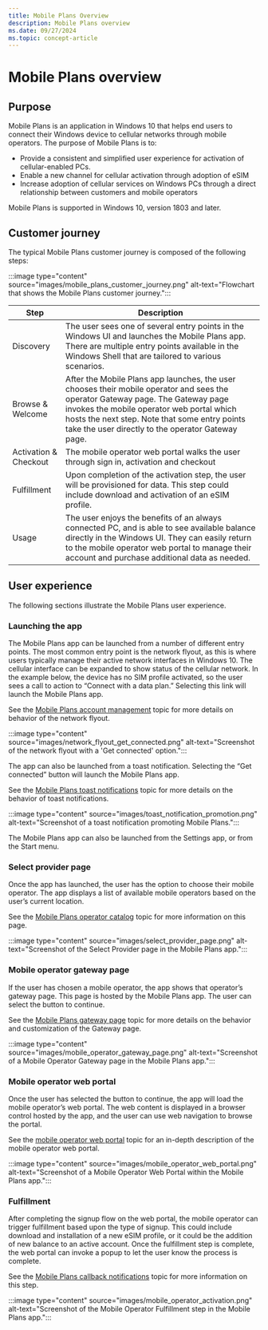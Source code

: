 ```yaml
---
title: Mobile Plans Overview
description: Mobile Plans overview
ms.date: 09/27/2024
ms.topic: concept-article
---
```


# Mobile Plans overview

## Purpose

Mobile Plans is an application in Windows 10 that helps end users to connect their Windows device to cellular networks through mobile operators. The purpose of Mobile Plans is to:

- Provide a consistent and simplified user experience for activation of cellular-enabled PCs.
- Enable a new channel for cellular activation through adoption of eSIM
- Increase adoption of cellular services on Windows PCs through a direct relationship between customers and mobile operators

Mobile Plans is supported in Windows 10, version 1803 and later.

## Customer journey

The typical Mobile Plans customer journey is composed of the following steps:

:::image type="content" source="images/mobile_plans_customer_journey.png" alt-text="Flowchart that shows the Mobile Plans customer journey.":::

Step | Description
------|------------
Discovery | The user sees one of several entry points in the Windows UI and launches the Mobile Plans app. There are multiple entry points available in the Windows Shell that are tailored to various scenarios.
Browse & Welcome | After the Mobile Plans app launches, the user chooses their mobile operator and sees the operator Gateway page. The Gateway page invokes the mobile operator web portal which hosts the next step. Note that some entry points  take the user directly to the operator Gateway page.
Activation & Checkout | The mobile operator web portal walks the user through sign in, activation and checkout
Fulfillment | Upon completion of the activation step, the user will be provisioned for data. This step could include download and activation of an eSIM profile.
Usage | The user enjoys the benefits of an always connected PC, and is able to see available balance directly in the Windows UI. They can easily return to the mobile operator web portal to manage their account and purchase additional data as needed.

## User experience

The following sections illustrate the Mobile Plans user experience.

### Launching the app

The Mobile Plans app can be launched from a number of different entry points. The most common entry point is the network flyout, as this is where users typically manage their active network interfaces in Windows 10. The cellular interface can be expanded to show status of the cellular network. In the example below, the device has no SIM profile activated, so the user sees a call to action to “Connect with a data plan.” Selecting this link will launch the Mobile Plans app.

See the [Mobile Plans account management](mobile-plans-account-management.md) topic for more details on behavior of the network flyout.

:::image type="content" source="images/network_flyout_get_connected.png" alt-text="Screenshot of the network flyout with a 'Get connected' option.":::

The app can also be launched from a toast notification. Selecting the “Get connected” button will launch the Mobile Plans app.

See the [Mobile Plans toast notifications](mobile-plans-notifications.md) topic for more details on the behavior of toast notifications.

:::image type="content" source="images/toast_notification_promotion.png" alt-text="Screenshot of a toast notification promoting Mobile Plans.":::

The Mobile Plans app can also be launched from the Settings app, or from the Start menu.

### Select provider page

Once the app has launched, the user has the option to choose their mobile operator. The app displays a list of available mobile operators based on the user’s current location.

See the [Mobile Plans operator catalog](mobile-plans-catalog.md) topic for more information on this page.

:::image type="content" source="images/select_provider_page.png" alt-text="Screenshot of the Select Provider page in the Mobile Plans app.":::

### Mobile operator gateway page

If the user has chosen a mobile operator, the app shows that operator’s gateway page. This page is hosted by the Mobile Plans app. The user can select the button to continue.

See the [Mobile Plans gateway page](mobile-plans-gateway.md) topic for more details on the behavior and customization of the Gateway page.

:::image type="content" source="images/mobile_operator_gateway_page.png" alt-text="Screenshot of a Mobile Operator Gateway page in the Mobile Plans app.":::

### Mobile operator web portal

Once the user has selected the button to continue, the app will load the mobile operator’s web portal. The web content is displayed in a browser control hosted by the app, and the user can use web navigation to browse the portal.

See the [mobile operator web portal](mobile-plans-web-portal.md) topic for an in-depth description of the mobile operator web portal.

:::image type="content" source="images/mobile_operator_web_portal.png" alt-text="Screenshot of a Mobile Operator Web Portal within the Mobile Plans app.":::

### Fulfillment

After completing the signup flow on the web portal, the mobile operator can trigger fulfillment based upon the type of signup. This could include download and installation of a new eSIM profile, or it could be the addition of new balance to an active account. Once the fulfillment step is complete, the web portal can invoke a popup to let the user know the process is complete.

See the [Mobile Plans callback notifications](mobile-plans-callback-notifications.md) topic for more information on this step.

:::image type="content" source="images/mobile_operator_activation.png" alt-text="Screenshot of the Mobile Operator Fulfillment step in the Mobile Plans app.":::
